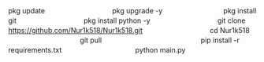 pkg update
ㅤㅤㅤㅤㅤㅤㅤㅤㅤㅤ
pkg upgrade -y
ㅤㅤㅤㅤㅤㅤㅤㅤㅤ
pkg install git
ㅤㅤㅤㅤㅤㅤㅤㅤㅤㅤ
pkg install python -y
ㅤㅤㅤㅤㅤㅤㅤㅤㅤㅤ
git clone https://github.com/Nur1k518/Nur1k518.git
ㅤㅤㅤㅤㅤㅤㅤㅤㅤㅤ
cd Nur1k518
ㅤㅤㅤㅤㅤㅤㅤㅤㅤㅤㅤ
git pull
ㅤㅤㅤㅤㅤㅤㅤㅤㅤㅤㅤㅤㅤㅤㅤ
pip install -r requirements.txt
ㅤㅤㅤㅤㅤㅤㅤㅤㅤㅤㅤ
python main.py
ㅤ
ㅤㅤㅤ
